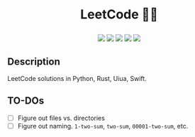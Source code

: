 # <p align="center">LeetCode 🧑‍💻 </p>

<p align="center">
    <a href="https://github.com/lbreede/leetcode/issues" alt="contributions welcome">
        <img src="https://img.shields.io/badge/contributions-welcome-brightgreen.svg?style=flat" /></a>
    <a href="https://lbesson.mit-license.org/" alt="MIT license">
        <img src="https://img.shields.io/badge/License-MIT-blue.svg" /></a>
    <a href="https://www.python.org/">
        <img src="https://img.shields.io/badge/Python-3-ff69b4.svg"/></a>
    <a href="https://github.com/lbreede?tab=followers" alt="GitHub followers">
        <img src="https://img.shields.io/github/followers/lbreede.svg?style=social&label=Follow" /></a>
    <a href="https://GitHub.com/lbreede/leetcode/stargazers/" alt="GitHub stars">
        <img src="https://img.shields.io/github/stars/lbreede/leetcode.svg?style=social&label=Star" /></a>
</p>

## Description
LeetCode solutions in Python, Rust, Uiua, Swift.

## TO-DOs
- [ ] Figure out files vs. directories
- [ ] Figure out naming. `1-two-sum`, `two-sum`, `00001-two-sum`, etc.
